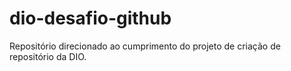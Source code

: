 # dio-desafio-github
Repositório direcionado ao cumprimento do projeto de criação de repositório da DIO.

